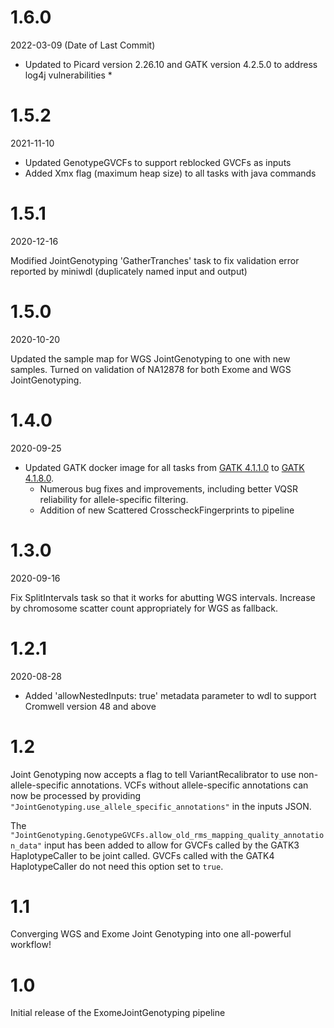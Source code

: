 # 1.6.0
2022-03-09 (Date of Last Commit)

* Updated to Picard version 2.26.10 and GATK version 4.2.5.0 to address log4j vulnerabilities
    *

# 1.5.2
2021-11-10

* Updated GenotypeGVCFs to support reblocked GVCFs as inputs
* Added Xmx flag (maximum heap size) to all tasks with java commands

# 1.5.1
2020-12-16

Modified JointGenotyping 'GatherTranches' task to fix validation error reported by miniwdl (duplicately named input and output)

# 1.5.0
2020-10-20

Updated the sample map for WGS JointGenotyping to one with new samples. Turned on validation of NA12878 for both Exome and WGS JointGenotyping.

# 1.4.0
2020-09-25

* Updated GATK docker image for all tasks from [GATK 4.1.1.0](https://github.com/broadinstitute/gatk/releases/tag/4.1.1.0) to [GATK 4.1.8.0](https://github.com/broadinstitute/gatk/releases/tag/4.1.8.0).
    * Numerous bug fixes and improvements, including better VQSR reliability for allele-specific filtering.
    * Addition of new Scattered CrosscheckFingerprints to pipeline

# 1.3.0
2020-09-16

Fix SplitIntervals task so that it works for abutting WGS intervals. Increase by chromosome scatter count appropriately for WGS as fallback.

# 1.2.1
2020-08-28

* Added 'allowNestedInputs: true' metadata parameter to wdl to support Cromwell version 48 and above

# 1.2
Joint Genotyping now accepts a flag to tell VariantRecalibrator to use non-allele-specific annotations. VCFs without allele-specific annotations can now be processed by providing `"JointGenotyping.use_allele_specific_annotations"` in the inputs JSON.

The `"JointGenotyping.GenotypeGVCFs.allow_old_rms_mapping_quality_annotation_data"` input has been added to allow for GVCFs called by the GATK3 HaplotypeCaller to be joint called. GVCFs called with the GATK4 HaplotypeCaller do not need this option set to `true`.

# 1.1
Converging WGS and Exome Joint Genotyping into one all-powerful workflow!

# 1.0
Initial release of the ExomeJointGenotyping pipeline